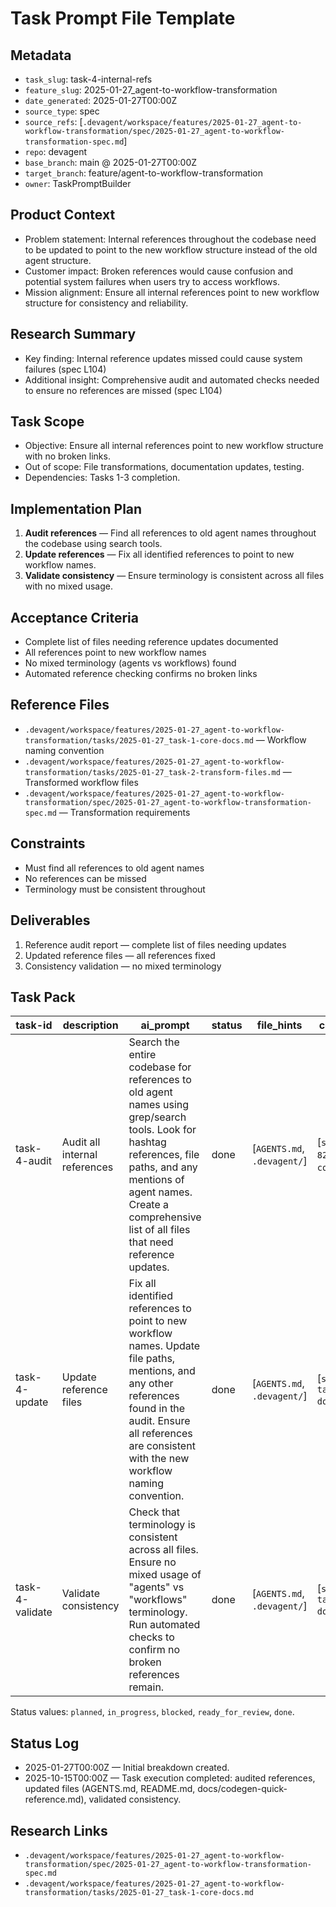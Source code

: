 # Task Prompt File Template

## Metadata
- `task_slug`: task-4-internal-refs
- `feature_slug`: 2025-01-27_agent-to-workflow-transformation
- `date_generated`: 2025-01-27T00:00Z
- `source_type`: spec
- `source_refs`: [`.devagent/workspace/features/2025-01-27_agent-to-workflow-transformation/spec/2025-01-27_agent-to-workflow-transformation-spec.md`]
- `repo`: devagent
- `base_branch`: main @ 2025-01-27T00:00Z
- `target_branch`: feature/agent-to-workflow-transformation
- `owner`: TaskPromptBuilder

## Product Context
- Problem statement: Internal references throughout the codebase need to be updated to point to the new workflow structure instead of the old agent structure.
- Customer impact: Broken references would cause confusion and potential system failures when users try to access workflows.
- Mission alignment: Ensure all internal references point to new workflow structure for consistency and reliability.

## Research Summary
- Key finding: Internal reference updates missed could cause system failures (spec L104)
- Additional insight: Comprehensive audit and automated checks needed to ensure no references are missed (spec L104)

## Task Scope
- Objective: Ensure all internal references point to new workflow structure with no broken links.
- Out of scope: File transformations, documentation updates, testing.
- Dependencies: Tasks 1-3 completion.

## Implementation Plan
1. **Audit references** — Find all references to old agent names throughout the codebase using search tools.
2. **Update references** — Fix all identified references to point to new workflow names.
3. **Validate consistency** — Ensure terminology is consistent across all files with no mixed usage.

## Acceptance Criteria
- Complete list of files needing reference updates documented
- All references point to new workflow names
- No mixed terminology (agents vs workflows) found
- Automated reference checking confirms no broken links

## Reference Files
- `.devagent/workspace/features/2025-01-27_agent-to-workflow-transformation/tasks/2025-01-27_task-1-core-docs.md` — Workflow naming convention
- `.devagent/workspace/features/2025-01-27_agent-to-workflow-transformation/tasks/2025-01-27_task-2-transform-files.md` — Transformed workflow files
- `.devagent/workspace/features/2025-01-27_agent-to-workflow-transformation/spec/2025-01-27_agent-to-workflow-transformation-spec.md` — Transformation requirements

## Constraints
- Must find all references to old agent names
- No references can be missed
- Terminology must be consistent throughout

## Deliverables
1. Reference audit report — complete list of files needing updates
2. Updated reference files — all references fixed
3. Consistency validation — no mixed terminology

## Task Pack
| task-id | description | ai_prompt | status | file_hints | context_refs |
| --- | --- | --- | --- | --- | --- |
| task-4-audit | Audit all internal references | Search the entire codebase for references to old agent names using grep/search tools. Look for hashtag references, file paths, and any mentions of agent names. Create a comprehensive list of all files that need reference updates. | done | [`AGENTS.md`, `.devagent/`] | [`spec.md#L81-82`, `task-1-core-docs.md`] |
| task-4-update | Update reference files | Fix all identified references to point to new workflow names. Update file paths, mentions, and any other references found in the audit. Ensure all references are consistent with the new workflow naming convention. | done | [`AGENTS.md`, `.devagent/`] | [`spec.md#L83`, `task-1-core-docs.md`] |
| task-4-validate | Validate consistency | Check that terminology is consistent across all files. Ensure no mixed usage of "agents" vs "workflows" terminology. Run automated checks to confirm no broken references remain. | done | [`AGENTS.md`, `.devagent/`] | [`spec.md#L84`, `task-1-core-docs.md`] |

Status values: `planned`, `in_progress`, `blocked`, `ready_for_review`, `done`.

## Status Log
- 2025-01-27T00:00Z — Initial breakdown created.
- 2025-10-15T00:00Z — Task execution completed: audited references, updated files (AGENTS.md, README.md, docs/codegen-quick-reference.md), validated consistency.

## Research Links
- `.devagent/workspace/features/2025-01-27_agent-to-workflow-transformation/spec/2025-01-27_agent-to-workflow-transformation-spec.md`
- `.devagent/workspace/features/2025-01-27_agent-to-workflow-transformation/tasks/2025-01-27_task-1-core-docs.md`
